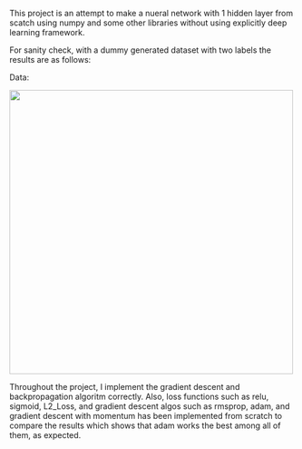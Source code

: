 This project is an attempt to make a nueral network with 1 hidden layer from scatch using numpy and some other libraries without using explicitly deep learning framework. 

For sanity check, with a dummy generated dataset with two labels the results are as follows: 

 Data:
 
 <img src="https://user-images.githubusercontent.com/26017262/63592934-ca2ddd80-c580-11e9-9f44-69c392ff976f.png" width="500" height="500" />
 

Throughout the project, I implement the gradient descent and backpropagation algoritm correctly. Also, loss functions such as  relu, sigmoid, L2_Loss, and gradient descent algos such as rmsprop, adam, and gradient descent with momentum has been implemented from scratch to compare the results which shows that adam works the best among all of them, as expected. 



